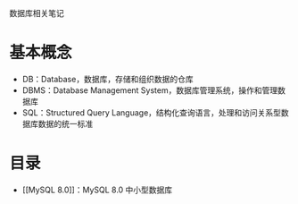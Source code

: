 数据库相关笔记

# 基本概念

- DB：Database，数据库，存储和组织数据的仓库
- DBMS：Database Management System，数据库管理系统，操作和管理数据库
- SQL：Structured Query Language，结构化查询语言，处理和访问关系型数据库数据的统一标准

# 目录

- [[MySQL 8.0]]：MySQL 8.0 中小型数据库